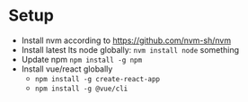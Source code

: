 # Setup

* Install nvm according to https://github.com/nvm-sh/nvm
* Install latest lts node globally: `nvm install node` something
* Update npm `npm install -g npm`
* Install vue/react globally
  * `npm install -g create-react-app`
  * `npm install -g @vue/cli`